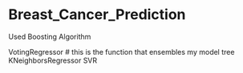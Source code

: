 # Breast_Cancer_Prediction

Used Boosting Algorithm

VotingRegressor # this is the function that ensembles my model
tree
KNeighborsRegressor
SVR

